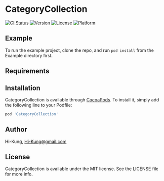 # CategoryCollection

[![CI Status](https://img.shields.io/travis/Hi-Kung/CategoryCollection.svg?style=flat)](https://travis-ci.org/Hi-Kung/CategoryCollection)
[![Version](https://img.shields.io/cocoapods/v/CategoryCollection.svg?style=flat)](https://cocoapods.org/pods/CategoryCollection)
[![License](https://img.shields.io/cocoapods/l/CategoryCollection.svg?style=flat)](https://cocoapods.org/pods/CategoryCollection)
[![Platform](https://img.shields.io/cocoapods/p/CategoryCollection.svg?style=flat)](https://cocoapods.org/pods/CategoryCollection)

## Example

To run the example project, clone the repo, and run `pod install` from the Example directory first.

## Requirements

## Installation

CategoryCollection is available through [CocoaPods](https://cocoapods.org). To install
it, simply add the following line to your Podfile:

```ruby
pod 'CategoryCollection'
```

## Author

Hi-Kung, Hi-Kung@gmail.com

## License

CategoryCollection is available under the MIT license. See the LICENSE file for more info.
